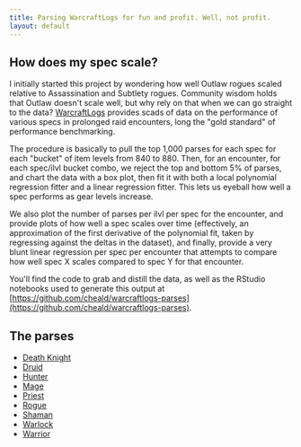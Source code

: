 ```yaml
---
title: Parsing WarcraftLogs for fun and profit. Well, not profit.
layout: default
---
```


## How does my spec scale?

I initially started this project by wondering how well Outlaw rogues scaled relative to Assassination and Subtlety rogues. Community wisdom holds that Outlaw doesn't scale well, but why rely on that when we can go straight to the data? [WarcraftLogs](https://warcraftlogs.com) provides scads of data on the performance of various specs in prolonged raid encounters, long the "gold standard" of performance benchmarking.

The procedure is basically to pull the top 1,000 parses for each spec for each "bucket" of item levels from 840 to 880. Then, for an encounter, for each spec/ilvl bucket combo, we reject the top and bottom 5% of parses, and chart the data with a box plot, then fit it with both a local polynomial regression fitter and a linear regression fitter. This lets us eyeball how well a spec performs as gear levels increase.

We also plot the number of parses per ilvl per spec for the encounter, and provide plots of how well a spec scales over time (effectively, an approximation of the first derivative of the polynomial fit, taken by regressing against the deltas in the dataset), and finally, provide a very blunt linear regression per spec per encounter that attempts to compare how well spec X scales compared to spec Y for that encounter.

You'll find the code to grab and distill the data, as well as the RStudio notebooks used to generate this output at [https://github.com/cheald/warcraftlogs-parses](https://github.com/cheald/warcraftlogs-parses).

## The parses

* [Death Knight](death_knight.html)
* [Druid](druid.html)
* [Hunter](hunter.html)
* [Mage](mage.html)
* [Priest](priest.html)
* [Rogue](rogue.html)
* [Shaman](shaman.html)
* [Warlock](warlock.html)
* [Warrior](warrior.html)

<script>
  (function(i,s,o,g,r,a,m){i['GoogleAnalyticsObject']=r;i[r]=i[r]||function(){
  (i[r].q=i[r].q||[]).push(arguments)},i[r].l=1*new Date();a=s.createElement(o),
  m=s.getElementsByTagName(o)[0];a.async=1;a.src=g;m.parentNode.insertBefore(a,m)
  })(window,document,'script','https://www.google-analytics.com/analytics.js','ga');

  ga('create', 'UA-16557101-2', 'auto');
  ga('send', 'pageview');
</script>

